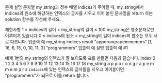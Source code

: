 문제 설명
문자열 my_string과 정수 배열 indices가 주어질 때, my_string에서 indices의 원소에 해당하는 인덱스의 글자를 지우고 이어 붙인 문자열을 return 하는 solution 함수를 작성해 주세요.

제한사항
1 ≤ indices의 길이 < my_string의 길이 ≤ 100
my_string은 영소문자로만 이루어져 있습니다
0 ≤ indices의 원소 < my_string의 길이
indices의 원소는 모두 서로 다릅니다.
입출력 예
my_string	indices	result
"apporoograpemmemprs"	[1, 16, 6, 15, 0, 10, 11, 3]	"programmers"
입출력 예 설명
입출력 예 #1

예제 1번의 my_string의 인덱스가 잘 보이도록 표를 만들면 다음과 같습니다.
index	0	1	2	3	4	5	6	7	8	9	10	11	12	13	14	15	16	17	18
my_string	a	p	p	o	r	o	o	g	r	a	p	e	m	m	e	m	p	r	s
`indices`에 있는 인덱스의 글자들을 지우고 이어붙이면 "programmers"가 되므로 이를 return 합니다.